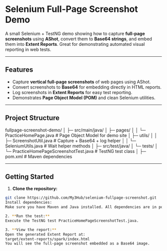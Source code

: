 # Selenium Full-Page Screenshot Demo

A small Selenium + TestNG demo showing how to capture **full-page screenshots** using **AShot**, convert them to **Base64 strings**, and embed them into **Extent Reports**. Great for demonstrating automated visual reporting in web tests.

---

## Features

- Capture **vertical full-page screenshots** of web pages using AShot.
- Convert screenshots to **Base64** for embedding directly in HTML reports.
- Log screenshots in **Extent Reports** for easy test reporting.
- Demonstrates **Page Object Model (POM)** and clean Selenium utilities.

---

## Project Structure

fullpage-screenshot-demo/
│
├─ src/main/java/
│ ├─ pages/
│ │ └─ PracticeHomePage.java # Page Object Model for demo site
│ ├─ utils/
│ │ ├─ ScreenshotUtil.java # Capture + Base64 + log helper
│ │ └─ SeleniumUtils.java # Wait helper methods
│
├─ src/test/java/
│ └─ tests/
│ └─ PracticeHomePageScreenshotTest.java # TestNG test class
│
├─ pom.xml # Maven dependencies

---

## Getting Started

1. **Clone the repository:**
```bash
git clone https://github.com/My3Hub/selenium-fullpage-screenshot.git
Install dependencies:
Make sure you have Maven and Java installed. All dependencies are in pom.xml.

2. **Run the test:**
Execute the TestNG test PracticeHomePageScreenshotTest.java.

3. **View the report:**
Open the generated Extent Report at:
target/extent-reports/spark/index.html
You will see the full-page screenshot embedded as a Base64 image.


